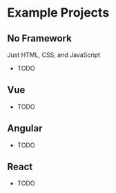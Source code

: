 # Example Projects

## No Framework
Just HTML, CSS, and JavaScript
* TODO

## Vue
* TODO

## Angular
* TODO

## React
* TODO